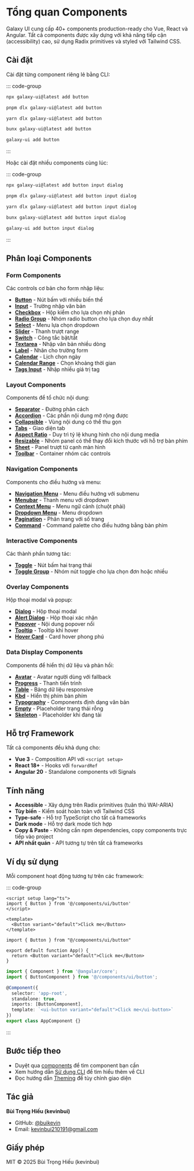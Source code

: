 # Tổng quan Components

Galaxy UI cung cấp 40+ components production-ready cho Vue, React và Angular. Tất cả components được xây dựng với khả năng tiếp cận (accessibility) cao, sử dụng Radix primitives và styled với Tailwind CSS.

## Cài đặt

Cài đặt từng component riêng lẻ bằng CLI:

::: code-group

```bash [npm]
npx galaxy-ui@latest add button
```

```bash [pnpm]
pnpm dlx galaxy-ui@latest add button
```

```bash [yarn]
yarn dlx galaxy-ui@latest add button
```

```bash [bun]
bunx galaxy-ui@latest add button
```

```bash [global]
galaxy-ui add button
```

:::

Hoặc cài đặt nhiều components cùng lúc:

::: code-group

```bash [npm]
npx galaxy-ui@latest add button input dialog
```

```bash [pnpm]
pnpm dlx galaxy-ui@latest add button input dialog
```

```bash [yarn]
yarn dlx galaxy-ui@latest add button input dialog
```

```bash [bun]
bunx galaxy-ui@latest add button input dialog
```

```bash [global]
galaxy-ui add button input dialog
```

:::

## Phân loại Components

### Form Components

Các controls cơ bản cho form nhập liệu:

- **[Button](./button)** - Nút bấm với nhiều biến thể
- **[Input](./input)** - Trường nhập văn bản
- **[Checkbox](./checkbox)** - Hộp kiểm cho lựa chọn nhị phân
- **[Radio Group](./radio-group)** - Nhóm radio button cho lựa chọn duy nhất
- **[Select](./select)** - Menu lựa chọn dropdown
- **[Slider](./slider)** - Thanh trượt range
- **[Switch](./switch)** - Công tắc bật/tắt
- **[Textarea](./textarea)** - Nhập văn bản nhiều dòng
- **[Label](./label)** - Nhãn cho trường form
- **[Calendar](./calendar)** - Lịch chọn ngày
- **[Calendar Range](./calendar-range)** - Chọn khoảng thời gian
- **[Tags Input](./tags-input)** - Nhập nhiều giá trị tag

### Layout Components

Components để tổ chức nội dung:

- **[Separator](./separator)** - Đường phân cách
- **[Accordion](./accordion)** - Các phần nội dung mở rộng được
- **[Collapsible](./collapsible)** - Vùng nội dung có thể thu gọn
- **[Tabs](./tabs)** - Giao diện tab
- **[Aspect Ratio](./aspect-ratio)** - Duy trì tỷ lệ khung hình cho nội dung media
- **[Resizable](./resizable)** - Nhóm panel có thể thay đổi kích thước với hỗ trợ bàn phím
- **[Sheet](./sheet)** - Panel trượt từ cạnh màn hình
- **[Toolbar](./toolbar)** - Container nhóm các controls

### Navigation Components

Components cho điều hướng và menu:

- **[Navigation Menu](./navigation-menu)** - Menu điều hướng với submenu
- **[Menubar](./menubar)** - Thanh menu với dropdown
- **[Context Menu](./context-menu)** - Menu ngữ cảnh (chuột phải)
- **[Dropdown Menu](./dropdown-menu)** - Menu dropdown
- **[Pagination](./pagination)** - Phân trang với số trang
- **[Command](./command)** - Command palette cho điều hướng bằng bàn phím

### Interactive Components

Các thành phần tương tác:

- **[Toggle](./toggle)** - Nút bấm hai trạng thái
- **[Toggle Group](./toggle-group)** - Nhóm nút toggle cho lựa chọn đơn hoặc nhiều

### Overlay Components

Hộp thoại modal và popup:

- **[Dialog](./dialog)** - Hộp thoại modal
- **[Alert Dialog](./alert-dialog)** - Hộp thoại xác nhận
- **[Popover](./popover)** - Nội dung popover nổi
- **[Tooltip](./tooltip)** - Tooltip khi hover
- **[Hover Card](./hover-card)** - Card hover phong phú

### Data Display Components

Components để hiển thị dữ liệu và phản hồi:

- **[Avatar](./avatar)** - Avatar người dùng với fallback
- **[Progress](./progress)** - Thanh tiến trình
- **[Table](./table)** - Bảng dữ liệu responsive
- **[Kbd](./kbd)** - Hiển thị phím bàn phím
- **[Typography](./typography)** - Components định dạng văn bản
- **[Empty](./empty)** - Placeholder trạng thái rỗng
- **[Skeleton](./skeleton)** - Placeholder khi đang tải

## Hỗ trợ Framework

Tất cả components đều khả dụng cho:

- **Vue 3** - Composition API với `<script setup>`
- **React 18+** - Hooks với `forwardRef`
- **Angular 20** - Standalone components với Signals

## Tính năng

- **Accessible** - Xây dựng trên Radix primitives (tuân thủ WAI-ARIA)
- **Tùy biến** - Kiểm soát hoàn toàn với Tailwind CSS
- **Type-safe** - Hỗ trợ TypeScript cho tất cả frameworks
- **Dark mode** - Hỗ trợ dark mode tích hợp
- **Copy & Paste** - Không cần npm dependencies, copy components trực tiếp vào project
- **API nhất quán** - API tương tự trên tất cả frameworks

## Ví dụ sử dụng

Mỗi component hoạt động tương tự trên các framework:

::: code-group

```vue [Vue]
<script setup lang="ts">
import { Button } from '@/components/ui/button'
</script>

<template>
  <Button variant="default">Click me</Button>
</template>
```

```tsx [React]
import { Button } from "@/components/ui/button"

export default function App() {
  return <Button variant="default">Click me</Button>
}
```

```typescript [Angular]
import { Component } from '@angular/core';
import { ButtonComponent } from '@/components/ui/button';

@Component({
  selector: 'app-root',
  standalone: true,
  imports: [ButtonComponent],
  template: `<ui-button variant="default">Click me</ui-button>`
})
export class AppComponent {}
```

:::

## Bước tiếp theo

- Duyệt qua [components](#phân-loại-components) để tìm component bạn cần
- Xem hướng dẫn [Sử dụng CLI](/vi/guide/cli-usage) để tìm hiểu thêm về CLI
- Đọc hướng dẫn [Theming](/vi/guide/theming) để tùy chỉnh giao diện

## Tác giả

**Bùi Trọng Hiếu (kevinbui)**
- GitHub: [@buikevin](https://github.com/buikevin)
- Email: kevinbui210191@gmail.com

## Giấy phép

MIT © 2025 Bùi Trọng Hiếu (kevinbui)
